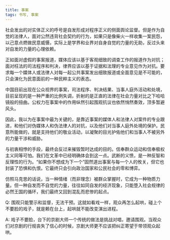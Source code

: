 ```yaml
---
title: 事案
tags: 书写, 事案
---
```



社会发出的对实体正义的呼号是自发形成对程序正义的侧面舆论监督。但是作为自觉的法律人，面对公然违背社会契约的行为，如果只是像柴火一样收集一案民怨，以己意点燃做民意威慑，实际上是学界和业界对自身自觉的力量的无助，反过头来对自发的力量的心理依赖。

正如面对虚假的事案报道，媒体应该以基于客观细致的调查工作的报道作为对抗；面对枉法的司法程序和判决，律界应该以基于证据和法理的专业意见作为对抗。要求每一个媒体人或法律人对每一起公共事案发出细致报道或全面意见是不可能的，只会演化为民意面前的一种民粹主义的表态。

中国目前出现在公众视界的事案，司法程序、判决结果、当事人庭外活动和处境，目前呈现的是一种严重的比例失调，折射的是正直的法律在社会力量对比之下哈哈镜般的扭曲。公权力在事案中的作用纵然引起围观抗议也依然悄然奏效，顶多暂避风头。

因此，我以为在事案中最为关键的，是靠近事案的媒体人和法律人对案件的专业跟进，和他们对伪媒体人和伪法律人的对抗，以及他们对当事人庭外处境的保护。民意所能做的，就是支持他们的敬业活动，以凝聚的目光护佑他们和当事人不被另外的力量干涉和威胁。

与初衷相悖的手段，最终会反过来摧毁暂时达成的目的。信奉群众运动和信奉极权主义同等可怕。我们在文革中已经明确体会到这一点。武断的义愤，是一种反智和反理性的行为。“如果你不想成为下一个”固然道出事案与每一个人的攸关，但它也封装了恐惧和仇恨。它最终只会引向政治国家和公民社会的零和博弈。

仿照马克思的话说，当一种情绪（而非理念）被群众掌握时，它成为一种物质力量。但一种自发而不自觉的力量，往往如同自发的经济现象，只能堕入社会规律的必然王国的循环，我们最终又回到混乱而悲惨的起点。

Q: 围观只能警示和监督，无法干预。这就如看戏一样，观众再怎么起哄，碰上个不要脸的戏子，就是赖在台上，起哄就不能改变演出进程。

A: 戏子不要脸，台下的京剧大师一个传统的做法是挑战对唱，邀请围观。当观众们对京剧的行规丧失了信心的时候，京剧大师更不应该把纠正寄望于带领观众起哄。

